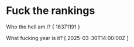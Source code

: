 # Fuck the rankings

Who the hell am I?
{ 16371191 }

What fucking year is it?
[ 2025-03-30T14:00:00Z ]
